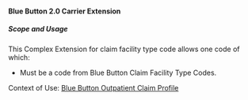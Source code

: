 #### Blue Button 2.0 Carrier Extension


##### Scope and Usage

This Complex Extension for claim facility type code allows one code of which:

* Must be a code from Blue Button Claim Facility Type Codes.

Context of Use: [Blue Button Outpatient Claim Profile]({{site.data.structuredefinitions.bluebutton-outpatient-claim.path}})
